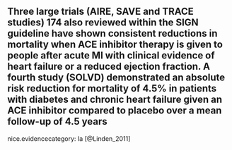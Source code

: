 Three large trials (AIRE, SAVE and TRACE studies) 174 also reviewed within the SIGN guideline have shown consistent reductions in mortality when ACE inhibitor therapy is given to people after acute MI with clinical evidence of heart failure or a reduced ejection fraction. A fourth study (SOLVD) demonstrated an absolute risk reduction for mortality of 4.5% in patients with diabetes and chronic heart failure given an ACE inhibitor compared to placebo over a mean follow-up of 4.5 years
---
 nice.evidencecategory: Ia
[@Linden_2011]
